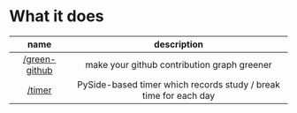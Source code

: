 # What it does

|                                    name                                    |                                description                                |
| :------------------------------------------------------------------------: | :-----------------------------------------------------------------------: |
| [/green-github](https://github.com/e1630m/tools/tree/main/green-github)    | make your github contribution graph greener                               |
| [/timer](https://github.com/e1630m/tools/tree/main/timer)                  | PySide-based timer which records study / break time for each day          |
